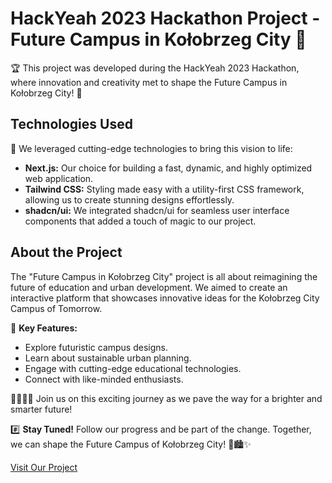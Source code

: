 # HackYeah 2023 Hackathon Project - Future Campus in Kołobrzeg City 🚀

🏆 This project was developed during the HackYeah 2023 Hackathon, where innovation and creativity met to shape the Future Campus in Kołobrzeg City! 🌆

## Technologies Used

🚀 We leveraged cutting-edge technologies to bring this vision to life:

- **Next.js:** Our choice for building a fast, dynamic, and highly optimized web application.
- **Tailwind CSS:** Styling made easy with a utility-first CSS framework, allowing us to create stunning designs effortlessly.
- **shadcn/ui:** We integrated shadcn/ui for seamless user interface components that added a touch of magic to our project.

## About the Project

The "Future Campus in Kołobrzeg City" project is all about reimagining the future of education and urban development. We aimed to create an interactive platform that showcases innovative ideas for the Kołobrzeg City Campus of Tomorrow.

🌟 **Key Features:**
- Explore futuristic campus designs.
- Learn about sustainable urban planning.
- Engage with cutting-edge educational technologies.
- Connect with like-minded enthusiasts.

👩‍🎓👨‍🔬 Join us on this exciting journey as we pave the way for a brighter and smarter future!

#️⃣ **Stay Tuned!** Follow our progress and be part of the change. Together, we can shape the Future Campus of Kołobrzeg City! 🌟🏙️✨

[Visit Our Project](https://hack-yeah23.vercel.app/)

